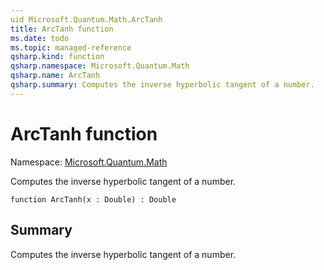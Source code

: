 ```yaml
---
uid Microsoft.Quantum.Math.ArcTanh
title: ArcTanh function
ms.date: todo
ms.topic: managed-reference
qsharp.kind: function
qsharp.namespace: Microsoft.Quantum.Math
qsharp.name: ArcTanh
qsharp.summary: Computes the inverse hyperbolic tangent of a number.
---
```


# ArcTanh function

Namespace: [Microsoft.Quantum.Math](xref:Microsoft.Quantum.Math)

Computes the inverse hyperbolic tangent of a number.
```qsharp
function ArcTanh(x : Double) : Double
```

## Summary
Computes the inverse hyperbolic tangent of a number.
